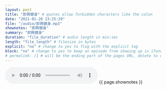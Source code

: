 ```yaml
---
layout: post
title: "即興健身" # quotes allow forbidden characters like the colon
date: "2021-01-20 23:25:29"
file: "/audio/即興健身.mp3"
shownotes: "即興健身"
summary: "即興健身"
duration: "file_duration" # audio length in min:sec
length: "file_length" # filesize in bytes
explicit: "no" # change to yes to flag with the explicit tag
block: "no" # change to yes to keep an episode from showing up in iTunes
# permalink: /1 # will be the ending part of the pages URL, delete to default to the title
---
```


<audio controls>
<source src="{{site.url}}{{site.baseurl}}{{ page.file }}" type="audio/x-mp3">
Your browser does not support the audio element.
</audio>
{{ page.shownotes }}

